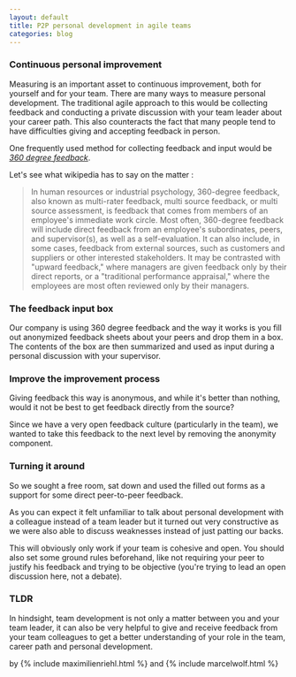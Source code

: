 ```yaml
---
layout: default
title: P2P personal development in agile teams
categories: blog
---
```


### Continuous personal improvement

Measuring is an important asset to continuous improvement, both for yourself and for your team.
There are many ways to measure personal development.
The traditional agile approach to this would be collecting feedback and conducting a private
discussion with your team leader about your career path.
This also counteracts the fact that many people tend to have difficulties giving and accepting feedback in person.

One frequently used method for collecting feedback and input would be
[*360 degree feedback*](http://en.wikipedia.org/wiki/360-degree_feedback).

Let's see what wikipedia has to say on the matter :

> In human resources or industrial psychology, 360-degree feedback, also known as
> multi-rater feedback, multi source feedback, or multi source assessment,
> is feedback that comes from members of an employee's immediate work circle.
> Most often, 360-degree feedback will include direct feedback from an employee's
> subordinates, peers, and supervisor(s), as well as a self-evaluation.
> It can also include, in some cases, feedback from external sources, such as
> customers and suppliers or other interested stakeholders. It may be contrasted
> with "upward feedback," where managers are given feedback only by their direct
> reports, or a "traditional performance appraisal," where the employees are most
> often reviewed only by their managers.

### The feedback input box
Our company is using 360 degree feedback and the way it works is you fill out
anonymized feedback sheets about your peers and drop them in a box.
The contents of the box are then summarized and used as input during a personal discussion with
your supervisor.

### Improve the improvement process

Giving feedback this way is anonymous, and while it's better than nothing,
would it not be best to get feedback directly from the source?

Since we have a very open feedback culture (particularly in the team), we
wanted to take this feedback to the next level by removing the anonymity component.


### Turning it around

So we sought a free room, sat down and used the filled out forms as a support for some direct peer-to-peer feedback.

As you can expect it felt unfamiliar to talk about personal development with a
colleague instead of a team leader but it turned out very constructive as we were
also able to discuss weaknesses instead of just patting our backs.

This will obviously only work if your team is cohesive and open.
You should also set some ground rules beforehand, like not requiring your peer to justify his feedback
and trying to be objective (you're trying to lead an open discussion here, not a debate).

### TLDR

In hindsight, team development is not only a matter between you and your team
leader, it can also be very helpful to give and receive feedback from your team
colleagues to get a better understanding of your role in the team,
career path and personal development.

<div class="well well-large">
    by {% include maximilienriehl.html %} and {% include marcelwolf.html %}
</div>
